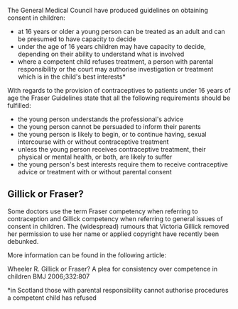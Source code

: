 The General Medical Council have produced guidelines on obtaining consent in children:  
* at 16 years or older a young person can be treated as an adult and can be presumed to have capacity to decide
* under the age of 16 years children may have capacity to decide, depending on their ability to understand what is involved
* where a competent child refuses treatment, a person with parental responsibility or the court may authorise investigation or treatment which is in the child's best interests\*

  
With regards to the provision of contraceptives to patients under 16 years of age the Fraser Guidelines state that all the following requirements should be fulfilled:  
* the young person understands the professional's advice
* the young person cannot be persuaded to inform their parents
* the young person is likely to begin, or to continue having, sexual intercourse with or without contraceptive treatment
* unless the young person receives contraceptive treatment, their physical or mental health, or both, are likely to suffer
* the young person's best interests require them to receive contraceptive advice or treatment with or without parental consent

  
Gillick or Fraser?
------------------

  
Some doctors use the term Fraser competency when referring to contraception and Gillick competency when referring to general issues of consent in children. The (widespread) rumours that Victoria Gillick removed her permission to use her name or applied copyright have recently been debunked.  
  
More information can be found in the following article:  
  
Wheeler R. Gillick or Fraser? A plea for consistency over competence in children BMJ 2006;332:807  
  
\*in Scotland those with parental responsibility cannot authorise procedures a competent child has refused
